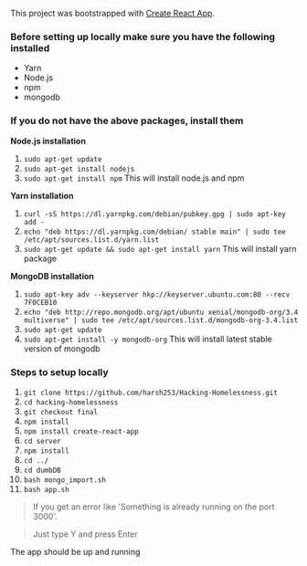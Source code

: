 This project was bootstrapped with [Create React App](https://github.com/facebook/create-react-app).

### Before setting up locally make sure you have the following installed

* Yarn
* Node.js
* npm
* mongodb

### If you do not have the above packages, install them

**Node.js installation**
1. `sudo apt-get update`
2. `sudo apt-get install nodejs`
3. `sudo apt-get install npm`
This will install node.js and npm

**Yarn installation**
1. `curl -sS https://dl.yarnpkg.com/debian/pubkey.gpg | sudo apt-key add -`
2. `echo "deb https://dl.yarnpkg.com/debian/ stable main" | sudo tee /etc/apt/sources.list.d/yarn.list`
3. `sudo apt-get update && sudo apt-get install yarn`
This will install yarn package

**MongoDB installation**
1. `sudo apt-key adv --keyserver hkp://keyserver.ubuntu.com:80 --recv 7F0CEB10`
2. `echo "deb http://repo.mongodb.org/apt/ubuntu xenial/mongodb-org/3.4 multiverse" | sudo tee /etc/apt/sources.list.d/mongodb-org-3.4.list`
3. `sudo apt-get update`
4. `sudo apt-get install -y mongodb-org`
This will install latest stable version of mongodb

### Steps to setup locally

1. `git clone https://github.com/harsh253/Hacking-Homelessness.git`
2. `cd hacking-homelessness`
3. `git checkout final`
4. `npm install`
5. `npm install create-react-app`
6. `cd server`
7. `npm install`
8. `cd ../`
9. `cd dumbDB`
10. `bash mongo_import.sh`
11. `bash app.sh`

>If you get an error like 'Something is already running on the port 3000'. 

>Just type Y and press Enter

The app should be up and running
